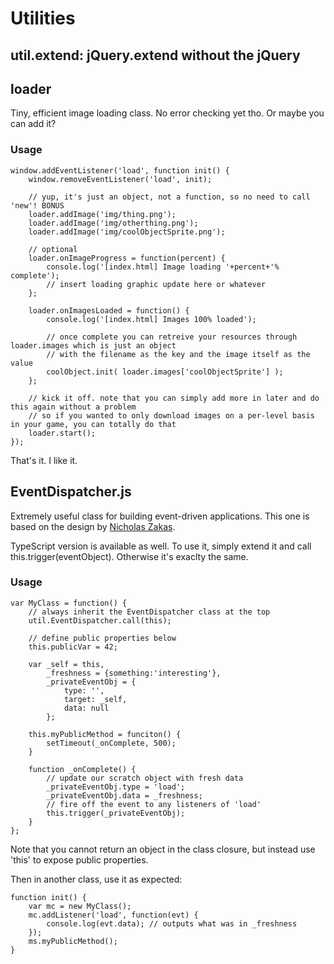 # Utilities

## util.extend: jQuery.extend without the jQuery

## loader

Tiny, efficient image loading class. No error checking yet tho. Or maybe you can add it?

### Usage

	window.addEventListener('load', function init() {
		window.removeEventListener('load', init);
		
		// yup, it's just an object, not a function, so no need to call 'new'! BONUS
		loader.addImage('img/thing.png');
		loader.addImage('img/otherthing.png');
		loader.addImage('img/coolObjectSprite.png');
		
		// optional
		loader.onImageProgress = function(percent) {
			console.log('[index.html] Image loading '+percent+'% complete');
			// insert loading graphic update here or whatever
		};
		
		loader.onImagesLoaded = function() {
			console.log('[index.html] Images 100% loaded');
			
			// once complete you can retreive your resources through loader.images which is just an object
			// with the filename as the key and the image itself as the value
			coolObject.init( loader.images['coolObjectSprite'] );
		};
		
		// kick it off. note that you can simply add more in later and do this again without a problem
		// so if you wanted to only download images on a per-level basis in your game, you can totally do that
		loader.start();
	});
That's it. I like it.

## EventDispatcher.js

Extremely useful class for building event-driven applications. This one is based on the design by [Nicholas Zakas](http://www.nczonline.net/blog/2010/03/09/custom-events-in-javascript/).

TypeScript version is available as well. To use it, simply extend it and call this.trigger(eventObject). Otherwise it's exaclty the same.

### Usage

	var MyClass = function() {
		// always inherit the EventDispatcher class at the top
		util.EventDispatcher.call(this);
		
		// define public properties below
		this.publicVar = 42;
		
		var _self = this,
			_freshness = {something:'interesting'},
			_privateEventObj = {
				type: '',
				target: _self,
				data: null
			};
		
		this.myPublicMethod = funciton() {
			setTimeout(_onComplete, 500);
		}
		
		function _onComplete() {
			// update our scratch object with fresh data
			_privateEventObj.type = 'load';
			_privateEventObj.data = _freshness;
			// fire off the event to any listeners of 'load'
			this.trigger(_privateEventObj);
		}
	};
Note that you cannot return an object in the class closure, but instead use 'this' to expose public properties.

Then in another class, use it as expected:

	function init() {
		var mc = new MyClass();
		mc.addListener('load', function(evt) {
			console.log(evt.data); // outputs what was in _freshness
		});
		ms.myPublicMethod();
	}
